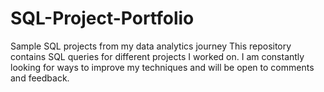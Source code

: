 # SQL-Project-Portfolio
Sample SQL projects from my data analytics journey 
This repository contains SQL queries for different projects I worked on.
I am constantly looking for ways to improve my techniques and will be open to comments and feedback.
